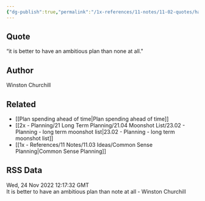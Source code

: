```yaml
---
{"dg-publish":true,"permalink":"/1x-references/11-notes/11-02-quotes/have-an-ambitious-plan-winston-churchill/","title":"Have an ambitious plan - Winston Churchill","created":"2022-11-26T16:55:14.000+03:00","updated":"2024-02-14T20:18:43.633+03:00"}
---
```



## Quote
“it is better to have an ambitious plan than none at all."

## Author
Winston Churchill

## Related
- [[Plan spending ahead of time\|Plan spending ahead of time]]
- [[2x - Planning/21 Long Term Planning/21.04 Moonshot List/23.02 - Planning - long term moonshot list\|23.02 - Planning - long term moonshot list]]
- [[1x - References/11 Notes/11.03 Ideas/Common Sense Planning\|Common Sense Planning]]

## RSS Data
<div class='date'>Wed, 24 Nov 2022 12:17:32 GMT</div>
<div class='description'>It is better to have an ambitious plan than note at all - Winston Churchill</div>
